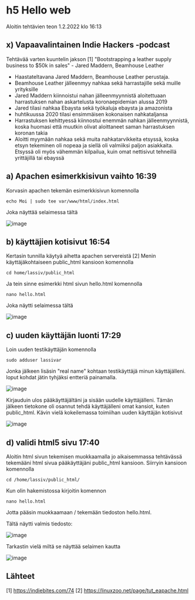 # h5 Hello web 
Aloitin tehtävien teon 1.2.2022 klo 16:13

## x) Vapaavalintainen Indie Hackers -podcast

Tehtävää varten kuuntelin jakson [1] "Bootstrapping a leather supply business to $50k in sales" - Jared Maddern, Beamhouse Leather 

 - Haastateltavana Jared Maddern, Beamhouse Leather perustaja.
 - Beamhouse Leather jälleenmyy nahkaa sekä harrastajille sekä muille yrityksille
 - Jared Maddern kiinnoistui nahan jälleenmyynnistä aloitettuaan harrastuksen nahan askartelusta koronaepidemian alussa 2019
 - Jared tilasi nahkaa Ebaysta sekä työkaluja ebaysta ja amazonista
 - huhtikuussa 2020 tilasi ensimmäisen kokonaisen nahkataljansa
 - Harrastuksen kehittyessä kiinnostui enemmän nahkan jälleenmyynnistä, koska huomasi että muutkin olivat aloittaneet saman harrastuksen koronan takia
 - Aloitti myymään nahkaa sekä muita nahkatarvikkeita etsyssä, koska etsyn tekeminen oli nopeaa ja siellä oli valmiiksi paljon asiakkaita. Etsyssä oli myös vähemmän kilpailua, kuin omat nettisivut tehneillä yrittäjillä tai ebayssä
 
## a) Apachen esimerkkisivun vaihto 16:39

Korvasin apachen tekemän esimerkkisivun komennolla

    echo Moi | sudo tee var/www/html/index.html

Joka näyttää selaimessa tältä

![image](https://user-images.githubusercontent.com/112076377/216075704-edd29fd6-a69d-498c-8f01-cb83140060bc.png)

## b) käyttäjien kotisivut 16:54

Kertasin tunnilla käytyä aihetta apachen servereistä [2]
Menin käyttäjäkohtaiseen public_html kansioon komennolla

    cd home/lassiv/public_html
    
Ja tein sinne esimerkki html sivun hello.html komennolla

    nano hello.html
    
Joka näytti selaimessa tältä 

![image](https://user-images.githubusercontent.com/112076377/216085164-31e4e4ae-0fe9-4827-80bd-d849a861e457.png)

## c) uuden käyttäjän luonti 17:29

Loin uuden testikäyttäjän komennolla 

    sudo adduser lassivar
   
Jonka jälkeen lisäsin "real name" kohtaan testikäyttäjä minun käyttäjälleni. loput kohdat jätin tyhjäksi entteriä painamalla.

![image](https://user-images.githubusercontent.com/112076377/216087333-79abbf01-6fa9-4664-8302-dc83ac888274.png)

Kirjauduin ulos pääkäyttäjältäni ja sisään uudelle käyttäjälleni. Tämän jälkeen tietokone oli osannut tehdä käyttäjälleni omat kansiot, kuten public_html.
Kävin vielä kokeilemassa toimiihan uuden käyttäjän kotisivut

![image](https://user-images.githubusercontent.com/112076377/216089129-7eee7b5e-96d4-4455-b0f8-4c864d31a467.png)

## d) validi html5 sivu 17:40

Aloitin html sivun tekemisen muokkaamalla jo aikaisemmassa tehtävässä tekemääni html sivua pääkäyttäjäni public_html kansioon.
Siirryin kansioon komennolla

    cd /home/lassiv/public_html/
    
Kun olin hakemistossa kirjoitin komennon 

    nano hello.html
    
Jotta pääsin muokkaamaan / tekemään tiedoston hello.html. 

Tältä näytti valmis tiedosto:

![image](https://user-images.githubusercontent.com/112076377/216093033-f8b522c6-2422-4ae1-92b6-1d512c7d7208.png)

Tarkastin vielä miltä se näyttää selaimen kautta

![image](https://user-images.githubusercontent.com/112076377/216093284-6f230ce0-144b-408a-b192-8d59578d14ac.png)



## Lähteet 

[1] https://indiebites.com/74
[2] https://linuxzoo.net/page/tut_eapache.html


